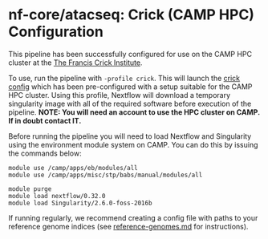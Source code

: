 # nf-core/atacseq: Crick (CAMP HPC) Configuration

This pipeline has been successfully configured for use on the CAMP HPC cluster at the [The Francis Crick Institute](https://www.crick.ac.uk/).

To use, run the pipeline with `-profile crick`. This will launch the [crick config](../../conf/crick.config) which has been pre-configured with a setup suitable for the CAMP HPC cluster. Using this profile, Nextflow will download a temporary singularity image with all of the required software before execution of the pipeline. **NOTE: You will need an account to use the HPC cluster on CAMP. If in doubt contact IT.**

Before running the pipeline you will need to load Nextflow and Singularity using the environment module system on CAMP. You can do this by issuing the commands below:

```
module use /camp/apps/eb/modules/all
module use /camp/apps/misc/stp/babs/manual/modules/all

module purge
module load nextflow/0.32.0
module load Singularity/2.6.0-foss-2016b
```

If running regularly, we recommend creating a config file with paths to your reference genome indices (see [reference-genomes.md](reference_genomes.md) for instructions).
